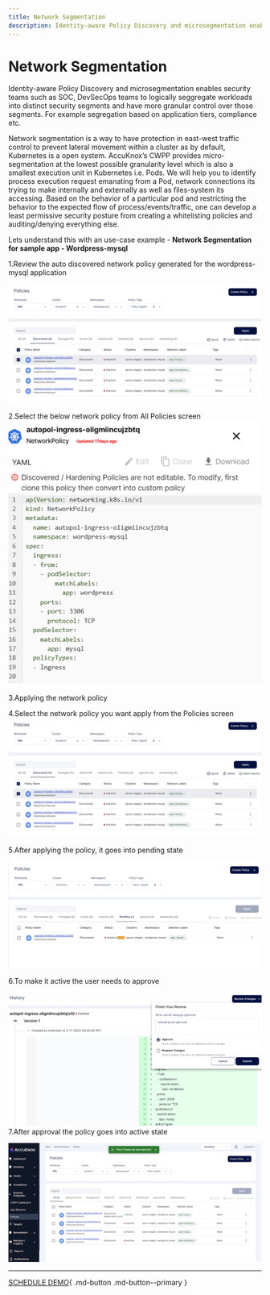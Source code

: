 ```yaml
---
title: Network Segmentation
description: Identity-aware Policy Discovery and microsegmentation enables security teams such as SOC, DevSecOps teams to logically seggregate workloads into distinct security segments and have more granular control over those segments.
---
```


# Network Segmentation
Identity-aware Policy Discovery and microsegmentation enables security teams such as SOC, DevSecOps teams to logically seggregate workloads into distinct security segments and have more granular control over those segments. For example segregation based on application tiers, compliance etc.

Network segmentation is a way to have protection in east-west traffic control to prevent lateral movement within a cluster as by default, Kubernetes is a open system. AccuKnox’s CWPP provides micro-segmentation at the lowest possible granularity level which is also a smallest execution unit in Kubernetes i.e. Pods. We will help you to identify process execution request emanating from a Pod, network connections its trying to make internally and externally as well as files-system its accessing. Based on the behavior of a particular pod and restricting the behavior to the expected flow of process/events/traffic, one can develop a least permissive security posture from creating a whitelisting policies and auditing/denying everything else.



Lets understand this with an use-case example - **Network Segmentation for sample app - Wordpress-mysql**

1.Review the auto discovered network policy generated for the wordpress-mysql application

![](images/network-1.png)

2.Select the below network policy from All Policies screen
![](images/network-2.png)

3.Applying the network policy

4.Select the network policy you want apply from the Policies screen
![](images/network-3.png)

5.After applying the policy, it goes into pending state

![](images/network-4.png)

6.To make it active the user needs to approve

![](images/network-5.png)
7.After approval the policy goes into active state

![](images/network-6.png)

- - -
[SCHEDULE DEMO](https://www.accuknox.com/contact-us){ .md-button .md-button--primary }
